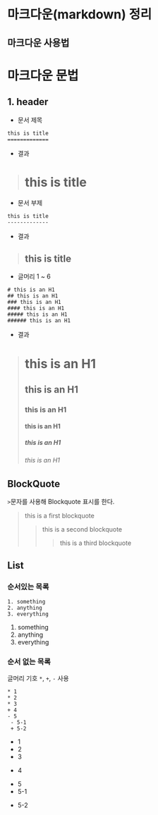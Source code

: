 마크다운(markdown) 정리
=============


마크다운 사용법
---------------



# 마크다운 문법

## 1. header

+ 문서 제목
 
```
this is title
=============
```

* 결과
> this is title
> =============

+ 문서 부제

```
this is title
-------------
```

* 결과
> this is title
> -------------

+ 글머리 1 ~ 6


```
# this is an H1
## this is an H1
### this is an H1
#### this is an H1
##### this is an H1
###### this is an H1
```
* 결과
> # this is an H1
> ## this is an H1
> ### this is an H1
> #### this is an H1
> ##### this is an H1
> ###### this is an H1

## BlockQuote

```>```문자를 사용해 Blockquote 표시를 한다.

> this is a first blockquote
> > this is a second blockquote
> > > this is a third blockquote


## List

### 순서있는 목록
```
1. something
2. anything
3. everything
```


1. something
2. anything
3. everything

 ### 순서 없는 목록
 글머리 기호 ```*```, ```+```, ```-``` 사용
 
 ```
 * 1
 * 2
 * 3
 + 4
 - 5
  - 5-1
  + 5-2
 ```
 
 * 1
 * 2
 * 3
 + 4
 - 5
  - 5-1
  + 5-2
